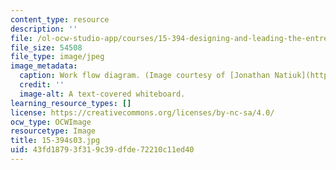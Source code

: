 ```yaml
---
content_type: resource
description: ''
file: /ol-ocw-studio-app/courses/15-394-designing-and-leading-the-entrepreneurial-organization-spring-2003/43fd18793f319c39dfde72210c11ed40_15-394s03.jpg
file_size: 54508
file_type: image/jpeg
image_metadata:
  caption: Work flow diagram. (Image courtesy of [Jonathan Natiuk](http://www.freeimages.com/photo/workflow-1457844).)
  credit: ''
  image-alt: A text-covered whiteboard.
learning_resource_types: []
license: https://creativecommons.org/licenses/by-nc-sa/4.0/
ocw_type: OCWImage
resourcetype: Image
title: 15-394s03.jpg
uid: 43fd1879-3f31-9c39-dfde-72210c11ed40
---
```

